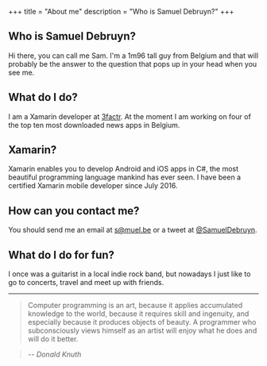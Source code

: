 +++
title = "About me"
description = "Who is Samuel Debruyn?"
+++

## Who is Samuel Debruyn?

Hi there, you can call me Sam. I'm a 1m96 tall guy from Belgium and that will probably be the answer to the question that pops up in your head when you see me.

## What do I do?

I am a Xamarin developer at [3factr](http://3factr.be/). At the moment I am working on four of the top ten most downloaded news apps in Belgium.

## Xamarin?

Xamarin enables you to develop Android and iOS apps in C#, the most beautiful programming language mankind has ever seen. I have been a certified Xamarin mobile developer since July 2016. 

## How can you contact me?

You should send me an email at [s@muel.be](mailto:s@muel.be) or a tweet at [@SamuelDebruyn](https://twitter.com/SamuelDebruyn).

## What do I do for fun?

I once was a guitarist in a local indie rock band, but nowadays I just like to go to concerts, travel and meet up with friends.

---

> Computer programming is an art,
because it applies accumulated knowledge to the world,
because it requires skill and ingenuity,
and especially because it produces objects of beauty.
A programmer who subconsciously views himself as an artist
will enjoy what he does and will do it better.

> -- <cite>Donald Knuth</cite>